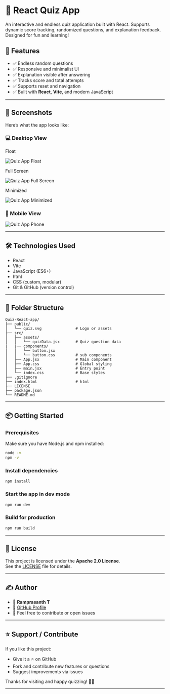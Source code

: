# 🧠 React Quiz App

An interactive and endless quiz application built with React. Supports dynamic score tracking, randomized questions, and explanation feedback. Designed for fun and learning!

## 🚀 Features

- ✅ Endless random questions
- ✅ Responsive and minimalist UI
- ✅ Explanation visible after answering
- ✅ Tracks score and total attempts
- ✅ Supports reset and navigation
- ✅ Built with **React**, **Vite**, and modern JavaScript

---

## 📸 Screenshots

Here’s what the app looks like:

### 💻 Desktop View

Float

![Quiz App Float](public/screenshots/screenshot1.png)

Full Screen

![Quiz App Full Screen](public/screenshots/screenshot2.png)

Minimized

![Quiz App Minimized](public/screenshots/screenshot3.png)

### 📱 Mobile View

![Quiz App Phone](public/screenshots/screenshot4.png)

---

## 🛠️ Technologies Used

- React
- Vite
- JavaScript (ES6+)
- html
- CSS (custom, modular)
- Git & GitHub (version control)

---

## 🧩 Folder Structure

```text
Quiz-React-app/
├── public/
│   └── quiz.svg               # Logo or assets
├── src/
│   ├── assets/
│   │   └── quizData.jsx       # Quiz question data
|   |── components/
│   │   └── button.jsx
│   │   └── button.css         # sub components
│   ├── App.jsx                # Main component
│   ├── App.css                # Global styling
│   ├── main.jsx               # Entry point
│   └── index.css              # Base styles
├── .gitignore
├── index.html                 # html
├── LICENSE
├── package.json
└── README.md
```

---

## 📦 Getting Started

### Prerequisites

Make sure you have Node.js and npm installed:

```bash
node -v
npm -v
```

### Install dependencies

```bash
npm install
```

### Start the app in dev mode

```bash
npm run dev
```

### Build for production

```bash
npm run build
```

---

## 📝 License

This project is licensed under the **Apache 2.0 License**.  
See the [LICENSE](./LICENSE) file for details.

---

## ✍️ Author

- 👤 **Ramprasanth T**
- 🔗 [GitHub Profile](https://github.com/01-Ramprasanth-T)
- 💬 Feel free to contribute or open issues

---

## ⭐️ Support / Contribute

If you like this project:

- Give it a ⭐️ on GitHub
- Fork and contribute new features or questions
- Suggest improvements via issues

Thanks for visiting and happy quizzing! 🧠💡

---
